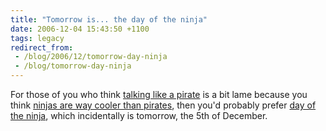 ```yaml
---
title: "Tomorrow is... the day of the ninja"
date: 2006-12-04 15:43:50 +1100
tags: legacy
redirect_from:
 - /blog/2006/12/tomorrow-day-ninja
 - /blog/tomorrow-day-ninja
---
```


For those of you who think <a href="http://www.talklikeapirate.com/">talking like a pirate</a> is a bit lame because you think <a href="http://www.jinx.com/scripts/details.asp?productID=513">ninjas are way cooler than pirates</a>, then you'd probably prefer <a href="http://www.dayoftheninja.com">day of the ninja</a>, which incidentally is tomorrow, the 5th of December.
